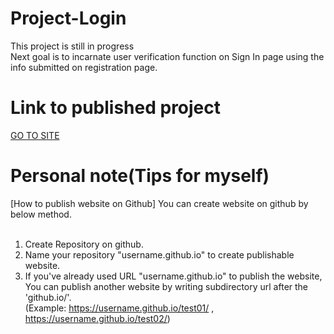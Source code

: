 # Project-Login
This project is still in progress<br />
Next goal is to incarnate user verification function on Sign In page using the info submitted on registration page.
# Link to published project
[GO TO SITE](https://nrdydoggo.github.io/)
# Personal note(Tips for myself)
[How to publish website on Github]
You can create website on github by below method.<br /><br />
1. Create Repository on github.<br />
2. Name your repository "username.github.io" to create publishable website.
3. If you've already used URL "username.github.io" to publish the website,<br />
You can publish another website by writing subdirectory url after the 'github.io/'.<br />
(Example: https://username.github.io/test01/ , https://username.github.io/test02/)
<br />
